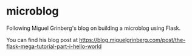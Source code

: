 # microblog
Following Miguel Grinberg's blog on building a microblog using Flask.


You can find his blog post at https://blog.miguelgrinberg.com/post/the-flask-mega-tutorial-part-i-hello-world
